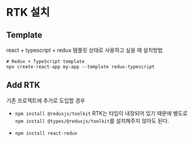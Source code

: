 # RTK 설치

## Template

react + typescript + redux 템플릿 상태로 사용하고 싶을 때 설치방법

```
# Redux + TypeScript template
npx create-react-app my-app --template redux-typescript

```

## Add RTK

기존 프로젝트에 추가로 도입할 경우

- `npm install @reduxjs/toolkit`
  RTK는 타입이 내장되어 있기 때문에 별도로 `npm install @types/@reduxjs/toolkit`를 설치해주지 않아도 된다.

- `npm install react-redux`
